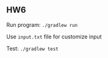 ## HW6

Run program:
`./gradlew run`

Use `input.txt` file for customize input

Test:
`./gradlew test`
